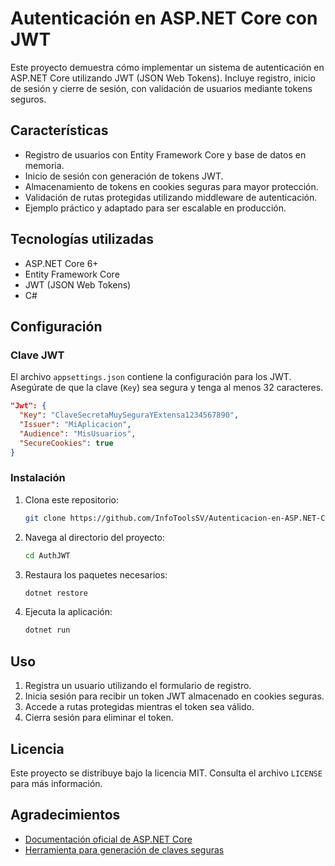 # Autenticación en ASP.NET Core con JWT

Este proyecto demuestra cómo implementar un sistema de autenticación en ASP.NET Core utilizando JWT (JSON Web Tokens). Incluye registro, inicio de sesión y cierre de sesión, con validación de usuarios mediante tokens seguros.

## Características

- Registro de usuarios con Entity Framework Core y base de datos en memoria.
- Inicio de sesión con generación de tokens JWT.
- Almacenamiento de tokens en cookies seguras para mayor protección.
- Validación de rutas protegidas utilizando middleware de autenticación.
- Ejemplo práctico y adaptado para ser escalable en producción.

## Tecnologías utilizadas

- ASP.NET Core 6+
- Entity Framework Core
- JWT (JSON Web Tokens)
- C#

## Configuración

### Clave JWT

El archivo `appsettings.json` contiene la configuración para los JWT. Asegúrate de que la clave (`Key`) sea segura y tenga al menos 32 caracteres.

```json
"Jwt": {
  "Key": "ClaveSecretaMuySeguraYExtensa1234567890",
  "Issuer": "MiAplicacion",
  "Audience": "MisUsuarios",
  "SecureCookies": true
}
```

### Instalación

1. Clona este repositorio:  
   ```bash
   git clone https://github.com/InfoToolsSV/Autenticacion-en-ASP.NET-Core-con-JWT.git
   ```
2. Navega al directorio del proyecto:  
   ```bash
   cd AuthJWT
   ```
3. Restaura los paquetes necesarios:  
   ```bash
   dotnet restore
   ```
4. Ejecuta la aplicación:  
   ```bash
   dotnet run
   ```

## Uso

1. Registra un usuario utilizando el formulario de registro.  
2. Inicia sesión para recibir un token JWT almacenado en cookies seguras.  
3. Accede a rutas protegidas mientras el token sea válido.  
4. Cierra sesión para eliminar el token.

## Licencia

Este proyecto se distribuye bajo la licencia MIT. Consulta el archivo `LICENSE` para más información.

## Agradecimientos

- [Documentación oficial de ASP.NET Core](https://learn.microsoft.com/en-us/aspnet/core)
- [Herramienta para generación de claves seguras](https://passwordsgenerator.net/)
